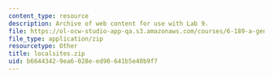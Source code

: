 ```yaml
---
content_type: resource
description: Archive of web content for use with Lab 9.
file: https://ol-ocw-studio-app-qa.s3.amazonaws.com/courses/6-189-a-gentle-introduction-to-programming-using-python-january-iap-2008/b66443429ea6028eed90641b5e40b9f7_localsites.zip
file_type: application/zip
resourcetype: Other
title: localsites.zip
uid: b6644342-9ea6-028e-ed90-641b5e40b9f7
---
```

